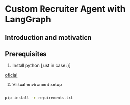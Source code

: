 # Custom Recruiter Agent with LangGraph

## Introduction and motivation

## Prerequisites

1. Install python [just in case :)]

[oficial](https://www.python.org/downloads/)

2. Virtual enviroment setup

```bash

pip install -r requirements.txt

```




